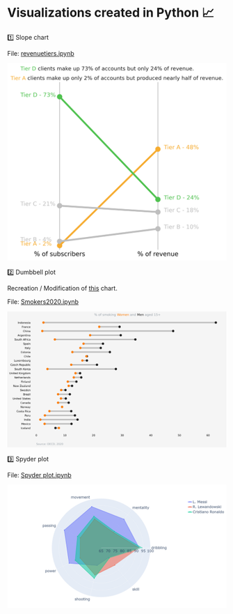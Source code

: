 # Visualizations created in Python 📈


1️⃣ Slope chart

File: [revenuetiers.ipynb](https://github.com/levikul09/Visuals/blob/main/revenuetiers.ipynb)

![example image](https://github.com/levikul09/Visuals/blob/main/revenuetiers.png?raw=True)

2️⃣ Dumbbell plot

Recreation / Modification of [this](https://images.squarespace-cdn.com/content/v1/55b6a6dce4b089e11621d3ed/1607103175648-H00OJFTYQH0TWACISEF7/Group+comparison.png?format=1000w) chart.

File: [Smokers2020.ipynb](https://github.com/levikul09/Visuals/blob/main/Smokers2020.ipynb)

![example image](https://github.com/levikul09/Visuals/blob/main/Smokers2020.png?raw=True)

3️⃣ Spyder plot

File: [Spyder plot.ipynb](https://github.com/levikul09/Visuals/blob/main/Spyder%20plot.ipynb)

![example image](https://github.com/levikul09/Visuals/blob/main/Spyder%20plot.png?raw=True)
